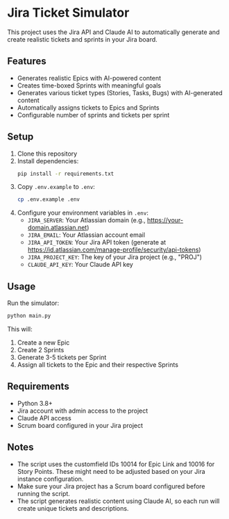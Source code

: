 # Jira Ticket Simulator

This project uses the Jira API and Claude AI to automatically generate and create realistic tickets and sprints in your Jira board.

## Features

- Generates realistic Epics with AI-powered content
- Creates time-boxed Sprints with meaningful goals
- Generates various ticket types (Stories, Tasks, Bugs) with AI-generated content
- Automatically assigns tickets to Epics and Sprints
- Configurable number of sprints and tickets per sprint

## Setup

1. Clone this repository
2. Install dependencies:
   ```bash
   pip install -r requirements.txt
   ```
3. Copy `.env.example` to `.env`:
   ```bash
   cp .env.example .env
   ```
4. Configure your environment variables in `.env`:
   - `JIRA_SERVER`: Your Atlassian domain (e.g., https://your-domain.atlassian.net)
   - `JIRA_EMAIL`: Your Atlassian account email
   - `JIRA_API_TOKEN`: Your Jira API token (generate at https://id.atlassian.com/manage-profile/security/api-tokens)
   - `JIRA_PROJECT_KEY`: The key of your Jira project (e.g., "PROJ")
   - `CLAUDE_API_KEY`: Your Claude API key

## Usage

Run the simulator:
```bash
python main.py
```

This will:
1. Create a new Epic
2. Create 2 Sprints
3. Generate 3-5 tickets per Sprint
4. Assign all tickets to the Epic and their respective Sprints

## Requirements

- Python 3.8+
- Jira account with admin access to the project
- Claude API access
- Scrum board configured in your Jira project

## Notes

- The script uses the customfield IDs 10014 for Epic Link and 10016 for Story Points. These might need to be adjusted based on your Jira instance configuration.
- Make sure your Jira project has a Scrum board configured before running the script.
- The script generates realistic content using Claude AI, so each run will create unique tickets and descriptions. 